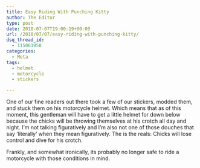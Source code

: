 ```yaml
---
title: Easy Riding With Punching Kitty
author: The Editor
type: post
date: 2010-07-07T19:00:19+00:00
url: /2010/07/07/easy-riding-with-punching-kitty/
dsq_thread_id:
  - 115061958
categories:
  - Meta
tags:
  - helmet
  - motorcycle
  - stickers

---
```

One of our fine readers out there took a few of our stickers, modded them, and stuck them on his motorcycle helmet. Which means that as of this moment, this gentleman will have to get a little helmet for down below because the chicks will be throwing themselves at his crotch all day and night. I&#8217;m not talking figuratively and I&#8217;m also not one of those douches that say &#8216;literally&#8217; when they mean figuratively. The is the reals: Chicks will lose control and dive for his crotch.

Frankly, and somewhat ironically, its probably no longer safe to ride a motorcycle with those conditions in mind.

<p style="text-align: center;">
  <a rel="attachment wp-att-5387" href="http://punchingkitty.com/2010/07/07/easy-riding-with-punching-kitty/image/"><img class="aligncenter size-full wp-image-5387" title="image" src="http://media.punchingkitty.com/wordpress/2010/07/image.jpeg?filter=resize&w=600" alt="" /></a>
</p>